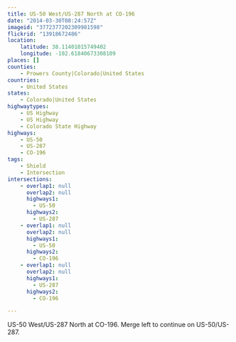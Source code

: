 ```yaml
---
title: US-50 West/US-287 North at CO-196
date: "2014-03-30T08:24:57Z"
imageid: "3772377202309981598"
flickrid: "13918672486"
location:
    latitude: 38.11401015749402
    longitude: -102.61840673308109
places: []
counties:
    - Prowers County|Colorado|United States
countries:
    - United States
states:
    - Colorado|United States
highwaytypes:
    - US Highway
    - US Highway
    - Colorado State Highway
highways:
    - US-50
    - US-287
    - CO-196
tags:
    - Shield
    - Intersection
intersections:
    - overlap1: null
      overlap2: null
      highways1:
        - US-50
      highways2:
        - US-287
    - overlap1: null
      overlap2: null
      highways1:
        - US-50
      highways2:
        - CO-196
    - overlap1: null
      overlap2: null
      highways1:
        - US-287
      highways2:
        - CO-196

---
```

US-50 West/US-287 North at CO-196.  Merge left to continue on US-50/US-287.
